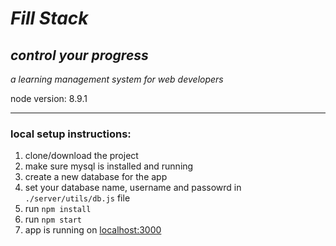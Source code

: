# *Fill Stack*
## *control your progress*

*a learning management system for web developers*

node version: 8.9.1

---

### local setup instructions:
1. clone/download the project
2. make sure mysql is installed and running
3. create a new database for the app
4. set your database name, username and passowrd in `./server/utils/db.js` file
5. run `npm install`
6. run `npm start`
7. app is running on [localhost:3000](http://localhost:3000)